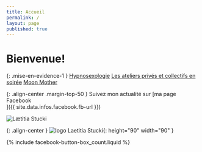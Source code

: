 ```yaml
---
title: Accueil
permalink: /
layout: page
published: true
---
```

# Bienvenue!

{: .mise-en-evidence-1 }
[Hypnosexologie](./hypnosexologie/)
<i class="fa fa-envira" aria-hidden="true"></i>
[Les ateliers privés et collectifs en soirée](./les-ateliers-privés-et-collectifs/)
<i class="fa fa-envira" aria-hidden="true"></i>
[Moon Mother](./moon-mother/)


<!--
## Inscriptions et tarifs

{: .text-center }
<mailto:laetitia.stucki@gmail.com>
<i class="fa fa-mobile"></i> +41 79 326 30 64
[Tarifs](../tarifs/)
-->

{: .align-center .margin-top-50 }
Suivez mon actualité sur
[ma page Facebook<br/><i style="font-size:30pt;" class="fa fa-facebook-official"></i>]({{ site.data.infos.facebook.fb-url }})

![Lætitia Stucki](https://laetitiastucki.github.io/sacree-sexualite-v2/images/laetitia-stucki.jpg)

{: .align-center }
![logo Laetitia Stucki](https://laetitiastucki.github.io/sacree-sexualite-v2/images/logo-laetitia-stucki-anthracite.svg){: height="90" width="90" }

{% include facebook-button-box_count.liquid %}
